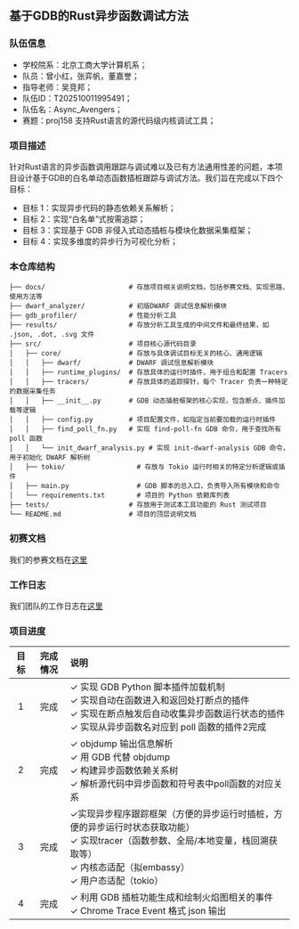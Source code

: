 ## 基于GDB的Rust异步函数调试方法

### 队伍信息

- 学校院系：北京工商大学计算机系；
- 队员：曾小红，张弈帆，董嘉誉；
- 指导老师：吴竞邦；
- 队伍ID：T202510011995491；
- 队伍名：Async_Avengers；
- 赛题：proj158 支持Rust语言的源代码级内核调试工具；

### 项目描述

针对Rust语言的异步函数调用跟踪与调试难以及已有方法通用性差的问题，本项目设计基于GDB的白名单动态函数插桩跟踪与调试方法。我们旨在完成以下四个目标：

- 目标 1：实现异步代码的静态依赖关系解析；
- 目标 2：实现“白名单”式按需追踪；
- 目标 3：实现基于 GDB 非侵入式动态插桩与模块化数据采集框架；
- 目标 4：实现多维度的异步行为可视化分析；

### 本仓库结构

```
├── docs/                     # 存放项目相关说明文档，包括参赛文档、实现思路、使用方法等
├── dwarf_analyzer/           # 初版DWARF 调试信息解析模块
├── gdb_profiler/             # 性能分析工具
├── results/                  # 存放分析工具生成的中间文件和最终结果，如 .json, .dot, .svg 文件
├── src/                      # 项目核心源代码目录
│   ├── core/                 # 存放与具体调试目标无关的核心、通用逻辑
│   │   ├── dwarf/            # DWARF 调试信息解析模块
│   │   ├── runtime_plugins/  # 存放具体的运行时插件，用于组合和配置 Tracers
│   │   ├── tracers/          # 存放具体的追踪探针，每个 Tracer 负责一种特定的数据采集任务
│   │   ├── __init__.py       # GDB 动态插桩框架的核心实现，包含断点、插件加载等逻辑
│   │   ├── config.py         # 项目配置文件，如指定当前要加载的运行时插件
│   │   ├── find_poll_fn.py   # 实现 find-poll-fn GDB 命令，用于查找所有 poll 函数
│   │   └── init_dwarf_analysis.py # 实现 init-dwarf-analysis GDB 命令，用于初始化 DWARF 解析树
│   ├── tokio/                  # 存放与 Tokio 运行时相关的特定分析逻辑或插件
│   ├── main.py                 # GDB 脚本的总入口，负责导入所有模块和命令
│   └── requirements.txt        # 项目的 Python 依赖库列表
├── tests/                    # 存放用于测试本工具功能的 Rust 测试项目
└── README.md                 # 项目的顶层说明文档

```

### 初赛文档
我们的参赛文档在[这里](https://gitlab.eduxiji.net/T202510011995491/project2721707-300492/-/blob/master/docs/Proj158_%E6%94%AF%E6%8C%81Rust%E8%AF%AD%E8%A8%80%E7%9A%84%E6%BA%90%E4%BB%A3%E7%A0%81%E7%BA%A7%E5%86%85%E6%A0%B8%E8%B0%83%E8%AF%95%E5%B7%A5%E5%85%B7.pdf)

### 工作日志

我们团队的工作日志在[这里](https://github.com/Irissssaa/code-debug_Asynchronous-trace/discussions)

### 项目进度

| 目标 | 完成情况 | 说明                                                         |
| :--: | :------: | :----------------------------------------------------------- |
|  1   |   完成   | ✓ 实现 GDB Python 脚本插件加载机制<br />✓ 实现自动在函数进入和返回处打断点的插件<br />✓ 实现在断点触发后自动收集异步函数运行状态的插件<br />✓ 实现从异步函数名对应到 poll 函数的插件2完成 |
|  2   | 完成 | ✓ objdump 输出信息解析<br />✓ 用 GDB 代替 objdump<br /> ✓ 构建异步函数依赖关系树<br />✓ 解析源代码中异步函数和符号表中poll函数的对应关系 |
|  3   |  完成  | ✓实现异步程序跟踪框架（方便的异步运行时插桩，方便的异步运行时状态获取功能）<br />✓ 实现tracer（函数参数、全局/本地变量，栈回溯获取等）<br /> ✓ 内核态适配（拟embassy）<br /> ✓ 用户态适配（tokio） |
|  4   |   完成   | ✓ 利用 GDB 插桩功能生成和绘制火焰图相关的事件<br />✓ Chrome Trace Event 格式 json 输出 |

